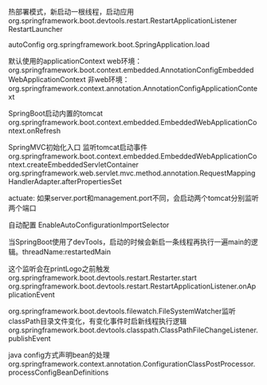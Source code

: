 热部署模式，新启动一根线程，启动应用
org.springframework.boot.devtools.restart.RestartApplicationListener
RestartLauncher

autoConfig
org.springframework.boot.SpringApplication.load

默认使用的applicationContext
web环境：org.springframework.boot.context.embedded.AnnotationConfigEmbeddedWebApplicationContext
非web环境：org.springframework.context.annotation.AnnotationConfigApplicationContext

SpringBoot启动内置的tomcat
org.springframework.boot.context.embedded.EmbeddedWebApplicationContext.onRefresh

SpringMVC初始化入口
监听tomcat启动事件
org.springframework.boot.context.embedded.EmbeddedWebApplicationContext.createEmbeddedServletContainer
org.springframework.web.servlet.mvc.method.annotation.RequestMappingHandlerAdapter.afterPropertiesSet

actuate:
如果server.port和management.port不同，会启动两个tomcat分别监听两个端口

自动配置
EnableAutoConfigurationImportSelector

当SpringBoot使用了devTools，启动的时候会新启一条线程再执行一遍main的逻辑。threadName:restartedMain

这个监听会在printLogo之前触发
org.springframework.boot.devtools.restart.Restarter.start
org.springframework.boot.devtools.restart.RestartApplicationListener.onApplicationEvent

org.springframework.boot.devtools.filewatch.FileSystemWatcher监听classPath目录文件变化，有变化事件时启新线程执行逻辑org.springframework.boot.devtools.classpath.ClassPathFileChangeListener.publishEvent

java config方式声明bean的处理
org.springframework.context.annotation.ConfigurationClassPostProcessor.processConfigBeanDefinitions




